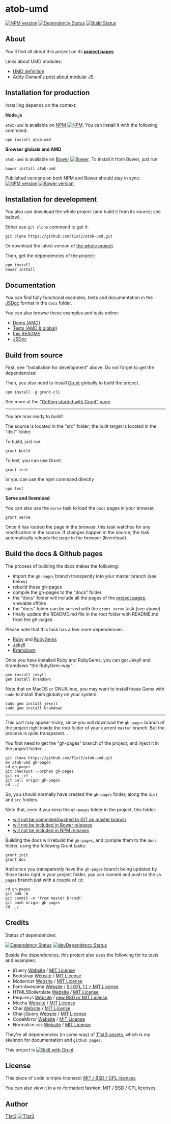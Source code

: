 atob-umd
==================


[![NPM version](https://badge.fury.io/js/atob-umd.svg)](http://badge.fury.io/js/atob-umd)
[![Dependency Status](https://david-dm.org/t1st3/atob-umd.svg?theme=shields.io)](https://david-dm.org/t1st3/atob-umd)
[![Build Status](https://travis-ci.org/T1st3/atob-umd.svg?branch=master)](https://travis-ci.org/T1st3/atob-umd)



About
---
You'll find all about this project on its **[project pages](http://t1st3.github.io/atob-umd/)**


Links about UMD modules:

* [UMD definition](https://github.com/umdjs/umd)
* [Addy Osmani's post about modular JS](http://addyosmani.com/writing-modular-js/)




Installation for production
---
Installing depends on the context:

**Node.js**

`atob-umd` is available on [NPM](https://www.npmjs.org/package/atob-umd)
[![NPM](http://t1st3.github.io/atob-umd/assets/img/vendor/npm-16x16.png)](https://www.npmjs.org/package/atob-umd).
You can install it with the following command:

    npm install atob-umd


**Browser globals and AMD**


`atob-umd` is available on [Bower](http://bower.io/)
[![Bower](http://t1st3.github.io/atob-umd/assets/img/vendor/bower-16x16.png)](http://bower.io/). 
To install it from Bower, just run 

    bower install atob-umd

Published versions on both NPM and Bower should stay in sync:
[![NPM version](https://badge.fury.io/js/atob-umd.svg)](http://badge.fury.io/js/atob-umd)
[![Bower version](https://badge.fury.io/bo/atob-umd.svg)](http://badge.fury.io/js/atob-umd)



Installation for development
---
You also can download the whole project (and build it from its source; see below).

Either use `git clone` command to get it:

    git clone https://github.com/T1st3/atob-umd.git

Or download the latest version of [the whole project](https://github.com/T1st3/atob-umd/archive/master.zip).

Then, get the dependencies of the project:

    npm install
    bower install



Documentation
---
You can find fully functional examples, tests and documentation in the [JSDoc](http://usejsdoc.org/) format in the `docs` folder.

You can also browse these examples and tests online:

- [Demo (AMD)](http://t1st3.github.io/atob-umd/)
- [Tests (AMD & global)](http://t1st3.github.io/atob-umd/coverage.html)
- [this README](http://t1st3.github.io/atob-umd/readme.html)
- [JSDoc](http://t1st3.github.io/atob-umd/jsdoc.html)



Build from source
---
First, see "Installation for development" above. 
Do not forget to get the dependencies!

Then, you also need to install [Grunt](http://gruntjs.com/) globally to build the project.

    npm install -g grunt-cli

See more at the ["Getting started with Grunt" page](http://gruntjs.com/getting-started).


---
You are now ready to build!

The source is located in the "src" folder; the built target is located in the "dist" folder.

To build, just run:

    grunt build

To test, you can use Grunt:

    grunt test

or you can use the npm command directly

    npm test


**Serve and livereload**

You can also use the `serve` task to load the `docs` pages in your browser.

    grunt serve

Once it has loaded the page in the browser, this task watches for any modification in the source.
If changes happen in the source, the task automatically reloads the page in the browser (livereload).



Build the docs & Github pages
---
The process of building the docs makes the following:

* import the `gh-pages` branch transpently into your master branch (see below)
* rebuild those gh-pages
* compile the gh-pages to the "docs" folder
* the "docs" folder will include all the pages of the [project pages](http://t1st3.github.io/atob-umd/), viewable offline
* the "docs" folder can be served with the `grunt serve` task (see above)
* finally update the README.md file in the root folder with README.md from the gh-pages

Please note that this task has a few more dependencies:

* [Ruby](https://www.ruby-lang.org/) and [RubyGems](https://rubygems.org/)
* [Jekyll](http://jekyllrb.com/)
* [Kramdown](http://kramdown.gettalong.org/)


Once you have installed Ruby and RubyGems, 
you can get Jekyll and Kramdown "the RubyGem-way":

    gem install jekyll
    gem install kramdown

Note that on MacOS or GNU/Linux, 
you may want to install those Gems with `sudo` 
to install them globally on your system:

    sudo gem install jekyll
    sudo gem install kramdown



---
This part may appear tricky, 
since you will download the `gh-pages` branch of the project 
right inside the root folder of your current `master` branch.
But the process is quite transparent...


You first need to get the "gh-pages" branch of the project, 
and inject it in the project folder:

    git clone https://github.com/T1st3/atob-umd.git
    mv atob-umd gh-pages
    cd gh-pages
    git checkout --orphan gh-pages
    git rm -rf .
    git pull origin gh-pages
    cd ../

So, you should normally have created the `gh-pages` folder, along the `dist` and `src` folders.

Note that, even if you keep the `gh-pages` folder in the project, this folder:

* [will not be commited/pushed to GIT on master branch](https://github.com/T1st3/atob-umd/blob/master/.gitignore)
* [will not be included in Bower releases](https://github.com/T1st3/atob-umd/blob/master/bower.json)
* [will not be included in NPM releases](https://github.com/T1st3/atob-umd/blob/master/.npmignore)


Building the docs will rebuild the `gh-pages`, and compile them to the `docs` folder, using the following Grunt tasks:

    grunt init
    grunt doc

And since you transparently have the `gh-pages` branch being updated by those tasks right in your project folder, 
you can commit and push to the `gh-pages` branch just with a couple of `cd`:

    cd gh-pages
    git add -A
    git commit -m 'from master branch'
    git push origin gh-pages
    cd ../



Credits
---
Status of dependencies:

[![Dependency Status](https://david-dm.org/t1st3/atob-umd.svg?theme=shields.io)](https://david-dm.org/t1st3/atob-umd)
[![devDependency Status](https://david-dm.org/t1st3/atob-umd/dev-status.svg?theme=shields.io)](https://david-dm.org/t1st3/atob-umd#info=devDependencies)


Beside the dependencies, this project also uses the following for its tests and examples:

* jQuery [Website](http://jquery.com/) / [MIT License](https://github.com/jquery/jquery/blob/master/MIT-LICENSE.txt)
* Bootstrap [Website](http://getbootstrap.com/) / [MIT License](https://github.com/twbs/bootstrap/blob/master/LICENSE-MIT)
* Modernizr [Website](http://modernizr.com/) / [MIT License](http://modernizr.com/license/)
* Font-Awesome [Website](http://fontawesome.io/) / [Sil OFL 1.1 + MIT License](http://fontawesome.io/license/)
* HTML5Boilerplate [Website](http://html5boilerplate.com/) / [MIT License](https://github.com/h5bp/html5-boilerplate/blob/master/LICENSE.md)
* Require.js [Website](http://requirejs.org/) / [new BSD or MIT License](https://github.com/jrburke/requirejs/blob/master/LICENSE)
* Mocha [Website](http://visionmedia.github.io/mocha/) / [MIT License](https://github.com/visionmedia/mocha/blob/master/LICENSE)
* Chai [Website](http://chaijs.com/) / [MIT License](https://github.com/chaijs/chai)
* Chai-jQuery [Website](https://github.com/chaijs/chai-jquery) / [MIT License](https://github.com/chaijs/chai-jquery/blob/master/LICENSE)
* CodeMirror [Website](http://codemirror.net/) / [MIT License](https://github.com/marijnh/CodeMirror/blob/master/LICENSE)
* Normalize.css [Website](http://necolas.github.io/normalize.css/) / [MIT License](https://github.com/necolas/normalize.css/blob/master/LICENSE.md)


They're all dependencies (in some way) of [T1st3-assets](https://github.com/t1st3/T1st3-assets/), 
which is my skeleton for documentation and `github pages`.

This project is [![Built with Grunt](https://cdn.gruntjs.com/builtwith.png)](http://gruntjs.com/).



License
---
This piece of code is triple-licensed: [MIT / BSD / GPL licenses](https://github.com/T1st3/atob-umd/blob/master/LICENSE.md)

You can also view it in a re-formatted fashion: [MIT / BSD / GPL licenses](http://t1st3.github.io/atob-umd/license.html).



Author
---
[T1st3](https://github.com/T1st3/) 
[![T1st3](http://t1st3.github.io/atob-umd/assets/img/gravatar-16x16.png)](https://github.com/T1st3/)


